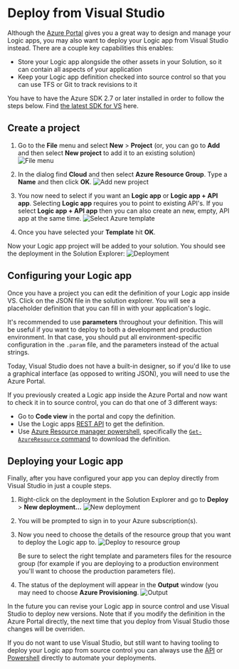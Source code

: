 <properties 
	pageTitle="Deploy from Visual Studio" 
	description="Create a project in Visual Studio to manage your Logic app." 
	authors="stepsic-microsoft-com" 
	manager="dwrede" 
	editor="" 
	services="app-service\logic" 
	documentationCenter=""/>

<tags
	ms.service="app-service-logic"
	ms.workload="integration"
	ms.tgt_pltfrm="na"
	ms.devlang="na"
	ms.topic="article"
	ms.date="07/30/2015"
	ms.author="stepsic"/>
	
# Deploy from Visual Studio

Although the [Azure Portal](https://portal.azure.com) gives you a great way to design and manage your Logic apps, you may also want to deploy your Logic app from Visual Studio instead. There are a couple key capabilities this enables:

- Store your Logic app alongside the other assets in your Solution, so it can contain all aspects of your application
- Keep your Logic app definition checked into source control so that you can use TFS or Git to track revisions to it 

You have to have the Azure SDK 2.7 or later installed in order to follow the steps below. Find [the latest SDK for VS](http://azure.microsoft.com/downloads/) here.

## Create a project

1. Go to the **File** menu and select **New** >  **Project** (or, you can go to **Add** and then select **New project** to add it to an existing solution)
    ![File menu](./media/app-service-logic-deploy-from-vs/filemenu.png)

2. In the dialog find **Cloud** and then select **Azure Resource Group**. Type a **Name** and then click **OK**.
    ![Add new project](./media/app-service-logic-deploy-from-vs/addnewproject.png)

3. You now need to select if you want an **Logic app** or **Logic app + API app**. Selecting **Logic app** requires you to point to existing API's. If you select **Logic app + API app** then you can also create an new, empty, API app at the same time.
    ![Select Azure template](./media/app-service-logic-deploy-from-vs/selectazuretemplate.png)

4. Once you have selected your **Template** hit **OK**.

Now your Logic app project will be added to your solution. You should see the deployment in the Solution Explorer:
![Deployment](./media/app-service-logic-deploy-from-vs/deployment.png)

## Configuring your Logic app

Once you have a project you can edit the definition of your Logic app inside VS. Click on the JSON file in the solution explorer. You will see a placeholder definition that you can fill in with your application's logic.

It's recommended to use **parameters** throughout your definition. This will be useful if you want to deploy to both a development and production environment. In that case, you should put all environment-specific configuration in the `.param` file, and the parameters instead of the actual strings.

Today, Visual Studio does not have a built-in designer, so if you'd like to use a graphical interface (as opposed to writing JSON), you will need to use the Azure Portal. 

If you previously created a Logic app inside the Azure Portal and now want to check it in to source control, you can do that one of 3 different ways:
- Go to **Code view** in the portal and copy the definition.
- Use the Logic apps [REST API](https://msdn.microsoft.com/library/azure/dn948510.aspx) to get the definition.
- Use [Azure Resource manager powershell](../powershell-azure-resource-manager.md),  specifically the [`Get-AzureResource` command](https://msdn.microsoft.com/library/dn654579.aspx) to download the definition.

## Deploying your Logic app

Finally, after you have configured your app you can deploy directly from Visual Studio in just a couple steps. 

1. Right-click on the deployment in the Solution Explorer and go to **Deploy** > **New deployment...**
    ![New deployment](./media/app-service-logic-deploy-from-vs/newdeployment.png)

2. You will be prompted to sign in to your Azure subscription(s). 

3. Now you need to choose the details of the resource group that you want to deploy the Logic app to. 
    ![Deploy to resource group](./media/app-service-logic-deploy-from-vs/deploytoresourcegroup.png)

    Be sure to select the right template and parameters files for the resource group (for example if you are deploying to a production environment you'll want to choose the production parameters file). 
    
4. The status of the deployment will appear in the **Output** window (you may need to choose **Azure Provisioning**. 
    ![Output](./media/app-service-logic-deploy-from-vs/output.png)

In the future you can revise your Logic app in source control and use Visual Studio to deploy new versions. Note that if you modify the definition in the Azure Portal directly, the next time that you deploy from Visual Studio those changes will be overriden.

If you do not want to use Visual Studio, but still want to having tooling to deploy your Logic app from source control you can always use the [API](https://msdn.microsoft.com/library/azure/dn948510.aspx) or [Powershell](../powershell-azure-resource-manager.md) directly to automate your deployments.  